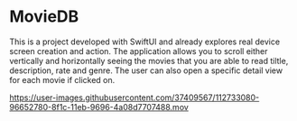 # MovieDB

This is a project developed with SwiftUI and already explores real device screen creation and action. The application allows you to scroll either vertically and horizontally seeing the movies that you are able to read tiltle, description, rate and genre. The user can also open a specific detail view for each movie if clicked on.


https://user-images.githubusercontent.com/37409567/112733080-96652780-8f1c-11eb-9696-4a08d7707488.mov

